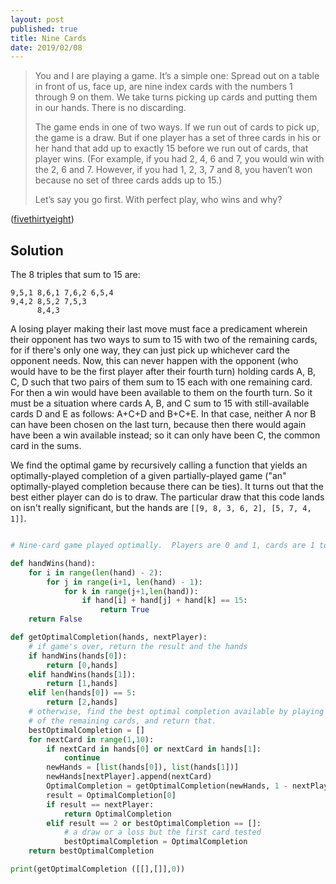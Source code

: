 ```yaml
---
layout: post
published: true
title: Nine Cards
date: 2019/02/08
---
```


>You and I are playing a game. It’s a simple one: Spread out on a table in front of us, face up, are nine index cards with the numbers 1 through 9 on them. We take turns picking up cards and putting them in our hands. There is no discarding.
>
>The game ends in one of two ways. If we run out of cards to pick up, the game is a draw. But if one player has a set of three cards in his or her hand that add up to exactly 15 before we run out of cards, that player wins. (For example, if you had 2, 4, 6 and 7, you would win with the 2, 6 and 7. However, if you had 1, 2, 3, 7 and 8, you haven’t won because no set of three cards adds up to 15.)
>
>Let’s say you go first. With perfect play, who wins and why?
<!--more-->

([fivethirtyeight](https://fivethirtyeight.com/features/525600-minutes-of-math/))


## Solution

The 8 triples that sum to 15 are:
```
9,5,1 8,6,1 7,6,2 6,5,4
9,4,2 8,5,2 7,5,3
      8,4,3
```

A losing player making their last move must face a predicament wherein their opponent has two ways to sum to 15 with two of the remaining cards, for if there's only one way, they can just pick up whichever card the opponent needs.  Now, this can never happen with the opponent (who would have to be the first player after their fourth turn) holding cards A, B, C, D such that two pairs of them sum to 15 each with one remaining card.  For then a win would have been available to them on the fourth turn.  So it must be a situation where cards A, B, and C sum to 15 with still-available cards D and E as follows: A+C+D and B+C+E.  In that case, neither A nor B can have been chosen on the last turn, because then there would again have been a win available instead; so it can only have been C, the common card in the sums.  

We find the optimal game by recursively calling a function that yields an optimally-played completion of a given partially-played game ("an" optimally-played completion because there can be ties).  It turns out that the best either player can do is to draw.  The particular draw that this code lands on isn't really significant, but the hands are `[[9, 8, 3, 6, 2], [5, 7, 4, 1]]`.  

```python

# Nine-card game played optimally.  Players are 0 and 1, cards are 1 to 9.

def handWins(hand):
	for i in range(len(hand) - 2):
		for j in range(i+1, len(hand) - 1):
			for k in range(j+1,len(hand)):
				if hand[i] + hand[j] + hand[k] == 15:
					return True
	return False

def getOptimalCompletion(hands, nextPlayer):
	# if game's over, return the result and the hands
	if handWins(hands[0]):
		return [0,hands]
	elif handWins(hands[1]):
		return [1,hands]
	elif len(hands[0]) == 5:
		return [2,hands]
	# otherwise, find the best optimal completion available by playing each
	# of the remaining cards, and return that.
	bestOptimalCompletion = []
	for nextCard in range(1,10):
		if nextCard in hands[0] or nextCard in hands[1]:
			continue
		newHands = [list(hands[0]), list(hands[1])]
		newHands[nextPlayer].append(nextCard)
		OptimalCompletion = getOptimalCompletion(newHands, 1 - nextPlayer)
		result = OptimalCompletion[0]
		if result == nextPlayer:
			return OptimalCompletion
		elif result == 2 or bestOptimalCompletion == []:
			# a draw or a loss but the first card tested
			bestOptimalCompletion = OptimalCompletion
	return bestOptimalCompletion

print(getOptimalCompletion ([[],[]],0))

```

<br>
